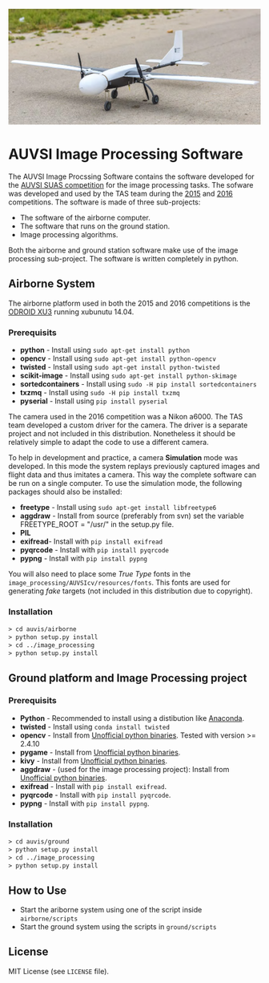 ![The "ATHENE" Drone](imgs/athene.jpg)
# AUVSI Image Processing Software

The AUVSI Image Procssing Software contains the software developed for the
[AUVSI SUAS competition](http://www.auvsi-suas.org/) for the image processing
tasks.
The sofware was developed and used by the TAS team during the
[2015](http://www.auvsi-suas.org/competitions/2015/) and 
[2016](http://www.auvsi-suas.org/competitions/2016/) competitions.
The software is made of three sub-projects:

  * The software of the airborne computer.
  * The software that runs on the ground station.
  * Image processing algorithms.

Both the airborne and ground station software make use of the image processing
sub-project.
The software is written completely in python.

## Airborne System

The airborne platform used in both the 2015 and 2016 competitions is the
[ODROID XU3](http://www.hardkernel.com/main/products/prdt_info.php?g_code=G140448267127)
running xubunutu 14.04.

### Prerequisits

* **python** - Install using ```sudo apt-get install python```
* **opencv** - Install using ```sudo apt-get install python-opencv```
* **twisted** - Install using ```sudo apt-get install python-twisted```
* **scikit-image** - Install using ```sudo apt-get install python-skimage```
* **sortedcontainers** - Install using ```sudo -H pip install sortedcontainers```
* **txzmq** - Install using ```sudo -H pip install txzmq```
* **pyserial** - Install using ```pip install pyserial```

The camera used in the 2016 competition was a Nikon a6000. The TAS team
developed a custom driver for the camera. The driver is a separate
project and not included in this distribution. Nonetheless it should be
relatively simple to adapt the code to use a different camera.

To help in development and practice, a camera **Simulation** mode was developed.
In this mode the system replays previously captured images and flight data and
thus imitates a camera. This way the complete software can be run on a
single computer.
To use the simulation mode, the following packages should also be
installed:

* **freetype** - Install using ```sudo apt-get install libfreetype6```
* **aggdraw** - Install from source (preferably from svn) set the
  variable FREETYPE_ROOT = "/usr/" in the setup.py file.
* **PIL**
* **exifread**- Install with ```pip install exifread```
* **pyqrcode** - Install with ```pip install pyqrcode```
* **pypng** - Install with ```pip install pypng```

You will also need to place some *True Type* fonts in the
```image_processing/AUVSIcv/resources/fonts```. This fonts are used for
generating *fake* targets (not included in this distribution due to copyright).

### Installation

    > cd auvis/airborne
    > python setup.py install
    > cd ../image_processing
    > python setup.py install

## Ground platform and Image Processing project

### Prerequisits

* **Python** - Recommended to install using a distibution like
  [Anaconda](https://www.continuum.io/downloads).
* **twisted** - Install using ```conda install twisted```
* **opencv** - Install from [Unofficial python binaries](http://www.lfd.uci.edu/~gohlke/pythonlibs/).
  Tested with version >= 2.4.10
* **pygame** - Install from [Unofficial python binaries](http://www.lfd.uci.edu/~gohlke/pythonlibs/).
* **kivy** - Install from [Unofficial python binaries](http://www.lfd.uci.edu/~gohlke/pythonlibs/).
* **aggdraw** - (used for the image processing project):
  Install from [Unofficial python binaries](http://www.lfd.uci.edu/~gohlke/pythonlibs/).
* **exifread** - Install with ```pip install exifread```.
* **pyqrcode** - Install with ```pip install pyqrcode```.
* **pypng** - Install with ```pip install pypng```.

### Installation

    > cd auvis/ground
    > python setup.py install
    > cd ../image_processing
    > python setup.py install

## How to Use

* Start the ariborne system using one of the script inside ```airborne/scripts```
* Start the ground system using the scripts in ```ground/scripts```

## License

MIT License (see `LICENSE` file).
